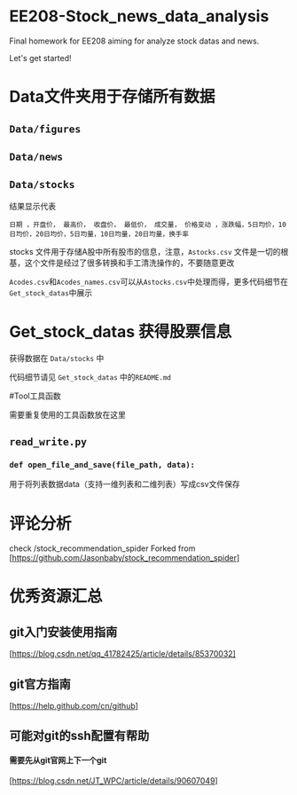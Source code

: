 # EE208-Stock_news_data_analysis
Final homework for EE208 aiming for analyze stock datas and news.

Let's get started!
# Data文件夹用于存储所有数据
## `Data/figures`
## `Data/news`
## `Data/stocks`
结果显示代表
```
日期 ，开盘价， 最高价， 收盘价， 最低价， 成交量， 价格变动 ，涨跌幅，5日均价，10日均价，20日均价，5日均量，10日均量，20日均量，换手率

```

stocks 文件用于存储A股中所有股市的信息，注意，`Astocks.csv` 文件是一切的根基，这个文件是经过了很多转换和手工清洗操作的，不要随意更改

`Acodes.csv`和`Acodes_names.csv`可以从`Astocks.csv`中处理而得，更多代码细节在`Get_stock_datas`中展示

# Get_stock_datas 获得股票信息
获得数据在 `Data/stocks` 中

代码细节请见 `Get_stock_datas` 中的`README.md`

#Tool工具函数

需要重复使用的工具函数放在这里
## `read_write.py`
### `def open_file_and_save(file_path, data):`
用于将列表数据data（支持一维列表和二维列表）写成csv文件保存

# 评论分析
check /stock_recommendation_spider
Forked from [https://github.com/Jasonbaby/stock_recommendation_spider]


# 优秀资源汇总
## git入门安装使用指南
   [https://blog.csdn.net/qq_41782425/article/details/85370032]
## git官方指南
   [https://help.github.com/cn/github]
## 可能对git的ssh配置有帮助
#### 需要先从git官网上下一个git
   [https://blog.csdn.net/JT_WPC/article/details/90607049]
 
